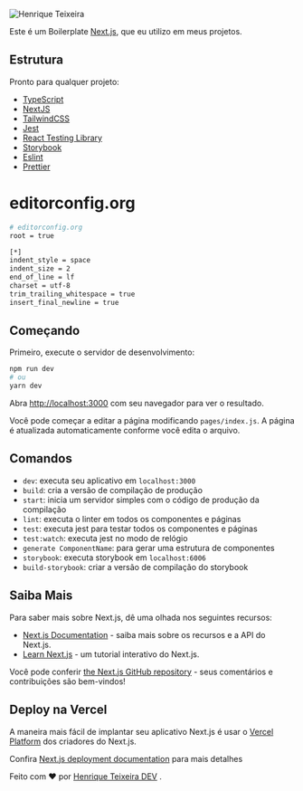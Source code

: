 ![Henrique Teixeira](https://avatars.githubusercontent.com/henriqueteixeiradev)

Este é um Boilerplate [Next.js](https://nextjs.org/), que eu utilizo em meus projetos.

## Estrutura

Pronto para qualquer projeto:

- [TypeScript](https://www.typescriptlang.org/)
- [NextJS](https://nextjs.org/)
- [TailwindCSS](https://tailwindcss.com/)
- [Jest](https://jestjs.io/)
- [React Testing Library](https://testing-library.com/docs/react-testing-library/intro)
- [Storybook](https://storybook.js.org/)
- [Eslint](https://eslint.org/)
- [Prettier](https://prettier.io/)

# editorconfig.org

```bash
# editorconfig.org
root = true

[*]
indent_style = space
indent_size = 2
end_of_line = lf
charset = utf-8
trim_trailing_whitespace = true
insert_final_newline = true
```

## Começando

Primeiro, execute o servidor de desenvolvimento:

```bash
npm run dev
# ou
yarn dev
```

Abra [http://localhost:3000](http://localhost:3000) com seu navegador para ver o resultado.

Você pode começar a editar a página modificando `pages/index.js`. A página é atualizada automaticamente conforme você edita o arquivo.

## Comandos

- `dev`: executa seu aplicativo em `localhost:3000`
- `build`: cria a versão de compilação de produção
- `start`: inicia um servidor simples com o código de produção da compilação
- `lint`: executa o linter em todos os componentes e páginas
- `test`: executa jest para testar todos os componentes e páginas
- `test:watch`: executa jest no modo de relógio
- `generate ComponentName`: para gerar uma estrutura de componentes
- `storybook`: executa storybook em `localhost:6006`
- `build-storybook`: criar a versão de compilação do storybook

## Saiba Mais

Para saber mais sobre Next.js, dê uma olhada nos seguintes recursos:

- [Next.js Documentation](https://nextjs.org/docs) - saiba mais sobre os recursos e a API do Next.js.
- [Learn Next.js](https://nextjs.org/learn) - um tutorial interativo do Next.js.

Você pode conferir [the Next.js GitHub repository](https://github.com/vercel/next.js/) - seus comentários e contribuições são bem-vindos!

## Deploy na Vercel

A maneira mais fácil de implantar seu aplicativo Next.js é usar o [Vercel Platform](https://vercel.com/import?utm_medium=default-template&filter=next.js&utm_source=create-next-app&utm_campaign=create-next-app-readme) dos criadores do Next.js.

Confira [Next.js deployment documentation](https://nextjs.org/docs/deployment) para mais detalhes

Feito com ♥ por [Henrique Teixeira DEV](https://henriqueteixeira.dev.br/)
.
